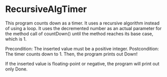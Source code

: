 # RecursiveAlgTimer
This program counts down as a timer. It uses a recursive algorithm instead of using a loop.
It uses the decremented number as an actual parameter for the method call of countDown() until the method reaches its base case, which is 1.

Precondition: The inserted value must be a positive integer.
Postcondition: The timer counts down to 1. Then, the program prints out Down!

If the inserted value is floating-point or negative, the program will print out only Done.
